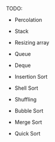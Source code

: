 TODO:
- Percolation

- Stack
- Resizing array
- Queue
- Deque

- Insertion Sort
- Shell Sort
- Shuffling
- Bubble Sort
- Merge Sort
- Quick Sort
